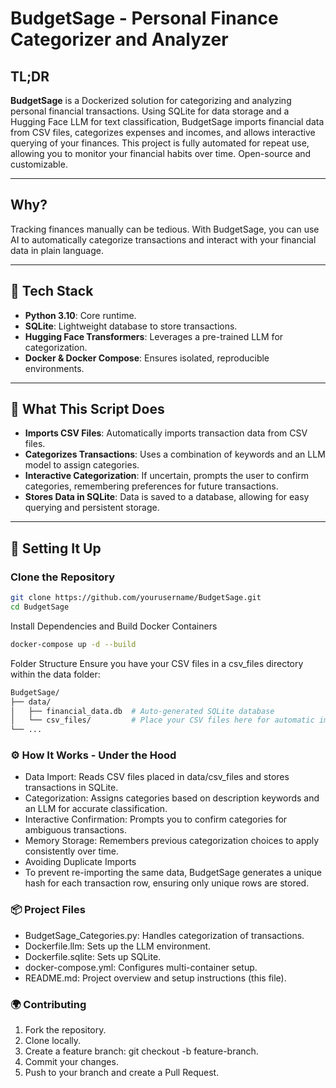 # BudgetSage - Personal Finance Categorizer and Analyzer

## TL;DR
**BudgetSage** is a Dockerized solution for categorizing and analyzing personal financial transactions. Using SQLite for data storage and a Hugging Face LLM for text classification, BudgetSage imports financial data from CSV files, categorizes expenses and incomes, and allows interactive querying of your finances. This project is fully automated for repeat use, allowing you to monitor your financial habits over time. Open-source and customizable.

---

## Why?
Tracking finances manually can be tedious. With BudgetSage, you can use AI to automatically categorize transactions and interact with your financial data in plain language.

---

## 🔧 Tech Stack
- **Python 3.10**: Core runtime.
- **SQLite**: Lightweight database to store transactions.
- **Hugging Face Transformers**: Leverages a pre-trained LLM for categorization.
- **Docker & Docker Compose**: Ensures isolated, reproducible environments.

---

## 🧠 What This Script Does
- **Imports CSV Files**: Automatically imports transaction data from CSV files.
- **Categorizes Transactions**: Uses a combination of keywords and an LLM model to assign categories.
- **Interactive Categorization**: If uncertain, prompts the user to confirm categories, remembering preferences for future transactions.
- **Stores Data in SQLite**: Data is saved to a database, allowing for easy querying and persistent storage.

---

## 🚀 Setting It Up

### Clone the Repository
```bash
git clone https://github.com/yourusername/BudgetSage.git
cd BudgetSage
```

Install Dependencies and Build Docker Containers
```bash
docker-compose up -d --build
```

Folder Structure
Ensure you have your CSV files in a csv_files directory within the data folder:
```bash
BudgetSage/
├── data/
│   ├── financial_data.db  # Auto-generated SQLite database
│   └── csv_files/         # Place your CSV files here for automatic import
└── ...
```

### ⚙️ How It Works - Under the Hood
- Data Import: Reads CSV files placed in data/csv_files and stores transactions in SQLite.
- Categorization: Assigns categories based on description keywords and an LLM for accurate classification.
- Interactive Confirmation: Prompts you to confirm categories for ambiguous transactions.
- Memory Storage: Remembers previous categorization choices to apply consistently over time.
- Avoiding Duplicate Imports
- To prevent re-importing the same data, BudgetSage generates a unique hash for each transaction row, ensuring only unique rows are stored.

### 📦 Project Files
- BudgetSage_Categories.py: Handles categorization of transactions.
- Dockerfile.llm: Sets up the LLM environment.
- Dockerfile.sqlite: Sets up SQLite.
- docker-compose.yml: Configures multi-container setup.
- README.md: Project overview and setup instructions (this file).

### 🌍 Contributing
1. Fork the repository.
2. Clone locally.
3. Create a feature branch: git checkout -b feature-branch.
4. Commit your changes.
5. Push to your branch and create a Pull Request.

